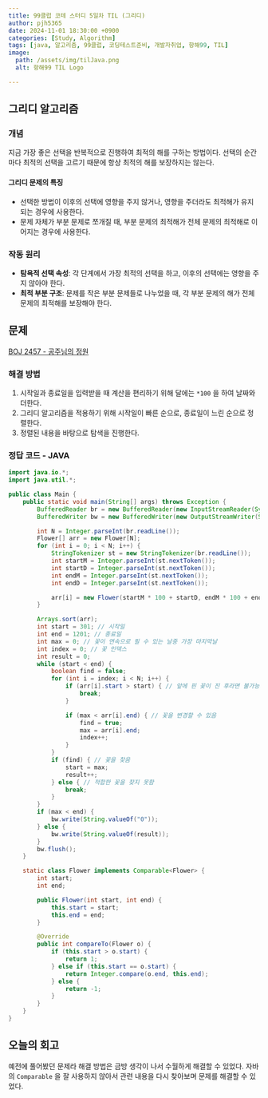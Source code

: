 ```yaml
---
title: 99클럽 코테 스터디 5일차 TIL (그리디)
author: pjh5365
date: 2024-11-01 18:30:00 +0900
categories: [Study, Algorithm]
tags: [java, 알고리즘, 99클럽, 코딩테스트준비, 개발자취업, 항해99, TIL]
image:
  path: /assets/img/tilJava.png
  alt: 항해99 TIL Logo

---
```


## 그리디 알고리즘

### 개념

지금 가장 좋은 선택을 반복적으로 진행하여 최적의 해를 구하는 방법이다. 선택의 순간마다 최적의 선택을 고르기 때문에 항상 최적의 해를 보장하지는 않는다.

#### 그리디 문제의 특징

- 선택한 방법이 이후의 선택에 영향을 주지 않거나, 영향을 주더라도 최적해가 유지되는 경우에 사용한다.
- 문제 자체가 부분 문제로 쪼개질 때, 부분 문제의 최적해가 전체 문제의 최적해로 이어지는 경우에 사용한다.

### 작동 원리

- **탐욕적 선택 속성**: 각 단계에서 가장 최적의 선택을 하고, 이후의 선택에는 영향을 주지 않아야 한다.
- **최적 부분 구조**: 문제를 작은 부분 문제들로 나누었을 때, 각 부분 문제의 해가 전체 문제의 최적해를 보장해야 한다.

## 문제

[BOJ 2457 - 공주님의 정원](https://www.acmicpc.net/problem/2457)

### 해결 방법

1. 시작일과 종료일을 입력받을 때 계산을 편리하기 위해 달에는 `*100` 을 하여 날짜와 더한다.
2. 그리디 알고리즘을 적용하기 위해 시작일이 빠른 순으로, 종료일이 느린 순으로 정렬한다.
3. 정렬된 내용을 바탕으로 탐색을 진행한다.

### 정답 코드 - JAVA

```java
import java.io.*;
import java.util.*;

public class Main {
    public static void main(String[] args) throws Exception {
        BufferedReader br = new BufferedReader(new InputStreamReader(System.in));
        BufferedWriter bw = new BufferedWriter(new OutputStreamWriter(System.out));

        int N = Integer.parseInt(br.readLine());
        Flower[] arr = new Flower[N];
        for (int i = 0; i < N; i++) {
            StringTokenizer st = new StringTokenizer(br.readLine());
            int startM = Integer.parseInt(st.nextToken());
            int startD = Integer.parseInt(st.nextToken());
            int endM = Integer.parseInt(st.nextToken());
            int endD = Integer.parseInt(st.nextToken());

            arr[i] = new Flower(startM * 100 + startD, endM * 100 + endD);
        }

        Arrays.sort(arr);
        int start = 301; // 시작일
        int end = 1201; // 종료일
        int max = 0; // 꽃이 연속으로 필 수 있는 날중 가장 마지막날
        int index = 0; // 꽃 인덱스
        int result = 0;
        while (start < end) {
            boolean find = false;
            for (int i = index; i < N; i++) {
                if (arr[i].start > start) { // 앞에 핀 꽃이 진 후라면 불가능
                    break;
                }

                if (max < arr[i].end) { // 꽃을 변경할 수 있음
                    find = true;
                    max = arr[i].end;
                    index++;
                }
            }
            if (find) { // 꽃을 찾음
                start = max;
                result++;
            } else { // 적합한 꽃을 찾지 못함
                break;
            }
        }
        if (max < end) {
            bw.write(String.valueOf("0"));
        } else {
            bw.write(String.valueOf(result));
        }
        bw.flush();
    }

    static class Flower implements Comparable<Flower> {
        int start;
        int end;

        public Flower(int start, int end) {
            this.start = start;
            this.end = end;
        }

        @Override
        public int compareTo(Flower o) {
            if (this.start > o.start) {
                return 1;
            } else if (this.start == o.start) {
                return Integer.compare(o.end, this.end);
            } else {
                return -1;
            }
        }
    }
}
```

## 오늘의 회고

예전에 풀어봤던 문제라 해결 방법은 금방 생각이 나서 수월하게 해결할 수 있었다. 자바의 `Comparable` 을 잘 사용하지 않아서 관련 내용을 다시 찾아보며 문제를 해결할 수 있었다.
